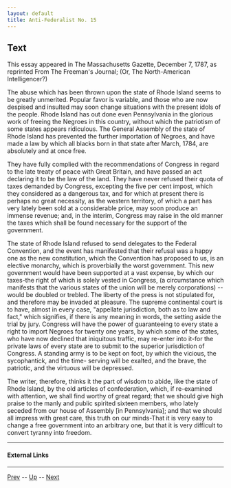 ```yaml
---
layout: default
title: Anti-Federalist No. 15
---
```


## Text

This essay appeared in The Massachusetts Gazette, December 7, 1787, as reprinted From The Freeman's Journal; (Or, The North-American Intelligencer?)

The abuse which has been thrown upon the state of Rhode Island seems to be greatly unmerited. Popular favor is variable, and those who are now despised and insulted may soon change situations with the present idols of the people. Rhode Island has out done even Pennsylvania in the glorious work of freeing the Negroes in this country, without which the patriotism of some states appears ridiculous. The General Assembly of the state of Rhode Island has prevented the further importation of Negroes, and have made a law by which all blacks born in that state after March, 1784, are absolutely and at once free.

They have fully complied with the recommendations of Congress in regard to the late treaty of peace with Great Britain, and have passed an act declaring it to be the law of the land. They have never refused their quota of taxes demanded by Congress, excepting the five per cent impost, which they considered as a dangerous tax, and for which at present there is perhaps no great necessity, as the western territory, of which a part has very lately been sold at a considerable price, may soon produce an immense revenue; and, in the interim, Congress may raise in the old manner the taxes which shall be found necessary for the support of the government.

The state of Rhode Island refused to send delegates to the Federal Convention, and the event has manifested that their refusal was a happy one as the new constitution, which the Convention has proposed to us, is an elective monarchy, which is proverbially the worst government. This new government would have been supported at a vast expense, by which our taxes-the right of which is solely vested in Congress, (a circumstance which manifests that the various states of the union will be merely corporations) -- would be doubled or trebled. The liberty of the press is not stipulated for, and therefore may be invaded at pleasure. The supreme continental court is to have, almost in every case, "appellate jurisdiction, both as to law and fact," which signifies, if there is any meaning in words, the setting aside the trial by jury. Congress will have the power of guaranteeing to every state a right to import Negroes for twenty one years, by which some of the states, who have now declined that iniquitous traffic, may re-enter into it-for the private laws of every state are to submit to the superior jurisdiction of Congress. A standing army is to be kept on foot, by which the vicious, the sycophantick, and the time- serving will be exalted, and the brave, the patriotic, and the virtuous will be depressed.

The writer, therefore, thinks it the part of wisdom to abide, like the state of Rhode Island, by the old articles of confederation, which, if re-examined with attention, we shall find worthy of great regard; that we should give high praise to the manly and public spirited sixteen members, who lately seceded from our house of Assembly [in Pennsylvania]; and that we should all impress with great care, this truth on our minds-That it is very easy to change a free government into an arbitrary one, but that it is very difficult to convert tyranny into freedom.

---
#### External Links

---

[Prev](14.md) -- [Up](README.md) -- [Next](16.md)